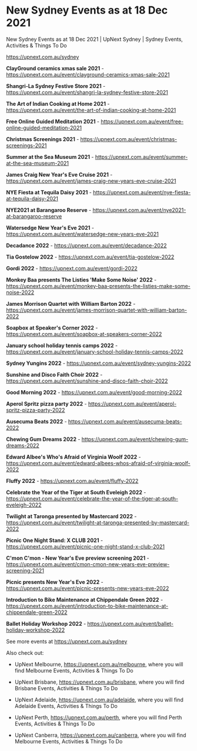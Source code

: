 # New Sydney Events as at 18 Dec 2021
New Sydney Events as at 18 Dec 2021 | UpNext Sydney | Sydney Events, Activities &amp; Things To Do

https://upnext.com.au/sydney


**ClayGround ceramics xmas sale 2021** - https://upnext.com.au/event/clayground-ceramics-xmas-sale-2021

**Shangri-La Sydney Festive Store 2021** - https://upnext.com.au/event/shangri-la-sydney-festive-store-2021

**The Art of Indian Cooking at Home 2021** - https://upnext.com.au/event/the-art-of-indian-cooking-at-home-2021

**Free Online Guided Meditation 2021** - https://upnext.com.au/event/free-online-guided-meditation-2021

**Christmas Screenings 2021** - https://upnext.com.au/event/christmas-screenings-2021

**Summer at the Sea Museum 2021** - https://upnext.com.au/event/summer-at-the-sea-museum-2021

**James Craig New Year's Eve Cruise 2021** - https://upnext.com.au/event/james-craig-new-years-eve-cruise-2021

**NYE Fiesta at Tequila Daisy 2021** - https://upnext.com.au/event/nye-fiesta-at-tequila-daisy-2021

**NYE2021 at Barangaroo Reserve** - https://upnext.com.au/event/nye2021-at-barangaroo-reserve

**Watersedge New Year's Eve 2021** - https://upnext.com.au/event/watersedge-new-years-eve-2021

**Decadance 2022** - https://upnext.com.au/event/decadance-2022

**Tia Gostelow 2022** - https://upnext.com.au/event/tia-gostelow-2022

**Gordi 2022** - https://upnext.com.au/event/gordi-2022

**Monkey Baa presents The Listies 'Make Some Noise' 2022** - https://upnext.com.au/event/monkey-baa-presents-the-listies-make-some-noise-2022

**James Morrison Quartet with William Barton 2022** - https://upnext.com.au/event/james-morrison-quartet-with-william-barton-2022

**Soapbox at Speaker's Corner 2022** - https://upnext.com.au/event/soapbox-at-speakers-corner-2022

**January school holiday tennis camps 2022** - https://upnext.com.au/event/january-school-holiday-tennis-camps-2022

**Sydney Yungins 2022** - https://upnext.com.au/event/sydney-yungins-2022

**Sunshine and Disco Faith Choir 2022** - https://upnext.com.au/event/sunshine-and-disco-faith-choir-2022

**Good Morning 2022** - https://upnext.com.au/event/good-morning-2022

**Aperol Spritz pizza party 2022** - https://upnext.com.au/event/aperol-spritz-pizza-party-2022

**Ausecuma Beats 2022** - https://upnext.com.au/event/ausecuma-beats-2022

**Chewing Gum Dreams 2022** - https://upnext.com.au/event/chewing-gum-dreams-2022

**Edward Albee's Who's Afraid of Virginia Woolf 2022** - https://upnext.com.au/event/edward-albees-whos-afraid-of-virginia-woolf-2022

**Fluffy 2022** - https://upnext.com.au/event/fluffy-2022

**Celebrate the Year of the Tiger at South Eveleigh 2022** - https://upnext.com.au/event/celebrate-the-year-of-the-tiger-at-south-eveleigh-2022

**Twilight at Taronga presented by Mastercard 2022** - https://upnext.com.au/event/twilight-at-taronga-presented-by-mastercard-2022

**Picnic One Night Stand: X CLUB 2021** - https://upnext.com.au/event/picnic-one-night-stand-x-club-2021

**C'mon C'mon - New Year's Eve preview screening 2021** - https://upnext.com.au/event/cmon-cmon-new-years-eve-preview-screening-2021

**Picnic presents New Year's Eve 2022** - https://upnext.com.au/event/picnic-presents-new-years-eve-2022

**Introduction to Bike Maintenance at Chippendale Green 2022** - https://upnext.com.au/event/introduction-to-bike-maintenance-at-chippendale-green-2022

**Ballet Holiday Workshop 2022** - https://upnext.com.au/event/ballet-holiday-workshop-2022



See more events at https://upnext.com.au/sydney


Also check out:

* UpNext Melbourne, https://upnext.com.au/melbourne, where you will find Melbourne Events, Activities & Things To Do

* UpNext Brisbane, https://upnext.com.au/brisbane, where you will find Brisbane Events, Activities & Things To Do

* UpNext Adelaide, https://upnext.com.au/adelaide, where you will find Adelaide Events, Activities & Things To Do

* UpNext Perth, https://upnext.com.au/perth, where you will find Perth Events, Activities & Things To Do

* UpNext Canberra, https://upnext.com.au/canberra, where you will find Melbourne Events, Activities & Things To Do